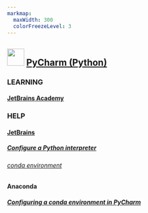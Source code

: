 ```yaml
---
markmap:
  maxWidth: 300
  colorFreezeLevel: 3
---
```

## <img src='https://danysoft.com/wp-content/uploads/2020/04/PyCharm_256.png' style='height:40px;width:auto'> [PyCharm (Python)](https://www.jetbrains.com/pycharm/)

### LEARNING

#### [JetBrains Academy](https://www.jetbrains.com/academy/)

### HELP

#### [JetBrains](https://www.jetbrains.com/help/pycharm/getting-started.html)
##### [Configure a Python interpreter](https://www.jetbrains.com/help/pycharm/configuring-python-interpreter.html)
###### [conda environment](https://www.jetbrains.com/help/pycharm/conda-support-creating-conda-virtual-environment.html)

#### Anaconda
##### [Configuring a conda environment in PyCharm](https://docs.anaconda.com/free/working-with-conda/ide-tutorials/pycharm)
